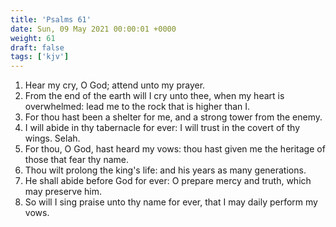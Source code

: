 ```yaml
---
title: 'Psalms 61'
date: Sun, 09 May 2021 00:00:01 +0000
weight: 61
draft: false
tags: ['kjv'] 
---
```


1. Hear my cry, O God; attend unto my prayer.
2. From the end of the earth will I cry unto thee, when my heart is overwhelmed: lead me to the rock that is higher than I.
3. For thou hast been a shelter for me, and a strong tower from the enemy.
4. I will abide in thy tabernacle for ever: I will trust in the covert of thy wings. Selah.
5. For thou, O God, hast heard my vows: thou hast given me the heritage of those that fear thy name.
6. Thou wilt prolong the king's life: and his years as many generations.
7. He shall abide before God for ever: O prepare mercy and truth, which may preserve him.
8. So will I sing praise unto thy name for ever, that I may daily perform my vows.
